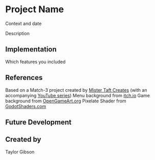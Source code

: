 # Project Name
Context and date

Description

## Implementation
Which features you included

## References
Based on a Match-3 project created by [Mister Taft Creates](https://github.com/mistertaftcreates/Godot_match_3) (with an accompanying [YouTube series](https://www.youtube.com/playlist?list=PL4vbr3u7UKWqwQlvwvgNcgDL1p_3hcNn2))
Menu background from [itch.io](https://cartooncoffee.itch.io/sunnycloud)
Game background from [OpenGameArt.org](https://opengameart.org/content/sunny-background)
Pixelate Shader from [GodotShaders.com](https://godotshaders.com/shader/pixelate/)

## Future Development

## Created by
Taylor Gibson

